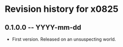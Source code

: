 # Revision history for x0825

## 0.1.0.0 -- YYYY-mm-dd

* First version. Released on an unsuspecting world.

